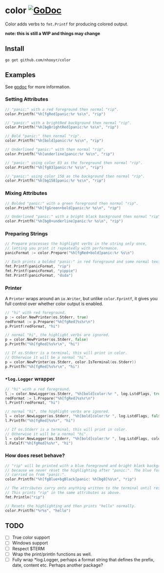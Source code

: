 # color [![GoDoc](https://godoc.org/github.com/nhooyr/color?status.svg)](https://godoc.org/github.com/nhooyr/color)

Color adds verbs to `fmt.Printf` for producing colored output.

__note: this is still a WIP and things may change__

## Install
```
go get github.com/nhooyr/color
```

## Examples
See [godoc](https://godoc.org/github.com/nhooyr/color) for more information.

### Setting Attributes
```go
// "panic:" with a red foreground then normal "rip".
color.Printfh("%h[fgRed]panic:%r %s\n", "rip")

// "panic:" with a brightRed background then normal "rip".
color.Printfh("%h[bgBrightRed]panic:%r %s\n", "rip")

// Bold "panic:" then normal "rip".
color.Printfh("%h[bold]panic:%r %s\n", "rip")

// Underlined "panic:" with then normal "rip".
color.Printfh("%h[underline]panic:%r %s\n", "rip")

// "panic:" using color 83 as the foreground then normal "rip".
color.Printfh("%h[fg83]panic:%r %s\n", "rip")

// "panic:" using color 158 as the background then normal "rip".
color.Printfh("%h[bg158]panic:%r %s\n", "rip")
```

### Mixing Attributes
```go
// Bolded "panic:" with a green foreground then normal "rip".
color.Printfh("%h[fgGreen+bold]panic:%r %s\n", "rip")

// Underlined "panic:" with a bright black background then normal "rip".
color.Printfh("%h[bg8+underline]panic:%r %s\n", "rip")
```

### Preparing Strings
```go
// Prepare processes the highlight verbs in the string only once,
// letting you print it repeatedly with performance.
panicFormat := color.Prepare("%h[fgRed+bold]panic:%r %s\n")

// Each prints a bolded "panic:" in red foreground and some normal text after.
fmt.Printf(panicFormat, "rip")
fmt.Printf(panicFormat, "yippie")
fmt.Printf(panicFormat, "dsda")
```

### Printer
A `Printer` wraps around an `io.Writer`, but unlike `color.Fprintf`, it gives you full control over whether color output is enabled.

```go
// "hi" with red foreground.
p := color.NewPrinter(os.Stderr, true)
redFormat := p.Prepare("%h[fgRed]%s%r\n")
p.Printf(redFormat, "hi")

// normal "hi", the highlight verbs are ignored.
p = color.NewPrinter(os.Stderr, false)
p.Printfh("%h[fgRed]%s%r\n", "hi")

// If os.Stderr is a terminal, this will print in color.
// Otherwise it will be a normal "hi".
p = color.NewPrinter(os.Stderr, color.IsTerminal(os.Stderr))
p.Printfh("%h[fgRed]%s%r\n", "hi")
```

### `*log.Logger` wrapper
```go
// "hi" with a red foreground.
l := color.NewLogger(os.Stderr, "%h[bold]color:%r ", log.LstdFlags, true)
redFormat := l.Prepare("%h[fgRed]%s%r\n")
l.Printf(redFormat, "hi")

// normal "hi", the highlight verbs are ignored.
l = color.NewLogger(os.Stderr, "%h[bold]color:%r ", log.LstdFlags, false)
l.Printfh("%h[fgRed]%s%r", "hi")

// If os.Stderr is a terminal, this will print in color.
// Otherwise it will be a normal "hi".
l = color.NewLogger(os.Stderr, "%h[bold]color:%r ", log.LstdFlags, color.IsTerminal(os.Stderr))
l.Fatalf("%h[fgRed]%s%r", "hi")
```

### How does reset behave?
```go
// "rip" will be printed with a blue foreground and bright black background
// because we never reset the highlighting after "panic:". The blue foreground is
// carried on from "panic:".
color.Printfh("%h[fgBlue+bgBlack]panic: %h[bg8]%s\n", "rip")

// The attributes carry onto anything written to the terminal until reset.
// This prints "rip" in the same attributes as above.
fmt.Println("rip")

// Resets the highlighting and then prints "hello" normally.
color.Printfh("%r%s", "hello")
```

## TODO
- [ ] True color support
- [ ] Windows support
- [ ] Respect $TERM
- [ ] Wrap the print/println functions as well.
- [ ] Fully wrap \*log.Logger, perhaps a format string that defines the prefix, date, content etc. Perhaps another package?
